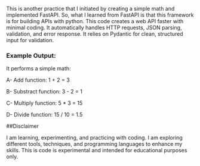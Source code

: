 This is another practice that I initiated by creating a simple math and implemented FastAPI. So, what I learned from FastAPI is that this framework is for building APIs with python. This code creates a web API faster with minimal coding. It automatically handles HTTP requests, JSON parsing, validation, and error response. It relies on Pydantic for clean, structured input for validation.

### Example Output:

It performs a simple math:

A- Add function: 1 + 2 = 3

B- Substract function: 3 - 2 = 1

C- Multiply function: 5 * 3 = 15

D- Divide function: 15 / 10 = 1.5

##Disclaimer

I am learning, experimenting, and practicing with coding. I am exploring different tools, techniques, and programming languages to enhance my skills. This is code is experimental and intended for educational purposes only.
